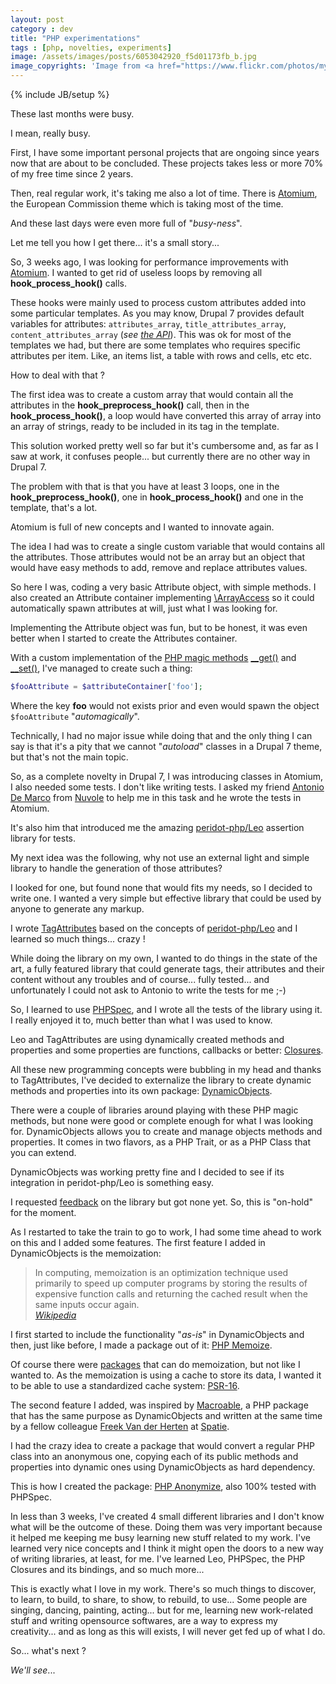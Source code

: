 ```yaml
---
layout: post
category : dev
title: "PHP experimentations"
tags : [php, novelties, experiments]
image: /assets/images/posts/6053042920_f5d01173fb_b.jpg
image_copyrights: 'Image from <a href="https://www.flickr.com/photos/myfuturedotcom/6053042920">FlickR</a> under CC licence.'
---
```

{% include JB/setup %}

These last months were busy.

I mean, really busy.

First, I have some important personal projects that are ongoing since years now that are about to be concluded.
These projects takes less or more 70% of my free time since 2 years.

Then, real regular work, it's taking me also a lot of time.
There is [Atomium](https://github.com/ec-europa/atomium), the European Commission theme which is taking most of the time.

And these last days were even more full of "_busy-ness_".

Let me tell you how I get there... it's a small story...

<!--break-->

So, 3 weeks ago, I was looking for performance improvements with [Atomium](https://github.com/ec-europa/atomium). I wanted to get rid of useless loops by removing all **hook_process_hook()** calls.

These hooks were mainly used to process custom attributes added into some particular templates. As you may know, Drupal 7 provides default variables for attributes: `attributes_array`, `title_attributes_array`, `content_attributes_array` (_see [the API](https://api.drupal.org/api/drupal/includes%21theme.inc/function/_template_preprocess_default_variables/7.x)_).
This was ok for most of the templates we had, but there are some templates who requires specific attributes per item. Like, an items list, a table with rows and cells, etc etc.

How to deal with that ?

The first idea was to create a custom array that would contain all the attributes in the **hook_preprocess_hook()** call, then in the **hook_process_hook()**, a loop would have converted this array of array into an array of strings, ready to be included in its tag in the template.

This solution worked pretty well so far but it's cumbersome and, as far as I saw at work, it confuses people... but currently there are no other way in Drupal 7.

The problem with that is that you have at least 3 loops, one in the **hook_preprocess_hook()**, one in **hook_process_hook()** and one in the template, that's a lot.


Atomium is full of new concepts and I wanted to innovate again.


The idea I had was to create a single custom variable that would contains all the attributes. Those attributes would not be an array but an object that would have easy methods to add, remove and replace attributes values.

So here I was, coding a very basic Attribute object, with simple methods. I also created an Attribute container implementing [\ArrayAccess](http://php.net/manual/en/class.arrayaccess.php) so it could automatically spawn attributes at will, just what I was looking for.

Implementing the Attribute object was fun, but to be honest, it was even better when I started to create the Attributes container.

With a custom implementation of the [PHP magic methods](http://php.net/manual/en/language.oop5.magic.php) [__get()](http://php.net/manual/en/language.oop5.overloading.php#object.set) and [__set()](http://php.net/manual/en/language.oop5.overloading.php#object.set), I've managed to create such a thing:

```php
$fooAttribute = $attributeContainer['foo'];
```

Where the key **foo** would not exists prior and even would spawn the object `$fooAttribute` "_automagically_".

Technically, I had no major issue while doing that and the only thing I can say is that it's a pity that we cannot "_autoload_" classes in a Drupal 7 theme, but that's not the main topic.

So, as a complete novelty in Drupal 7, I was introducing classes in Atomium, I also needed some tests. I don't like writing tests.
I asked my friend [Antonio De Marco](https://github.com/ademarco) from [Nuvole](http://nuvole.org/) to help me in this task and he wrote the tests in Atomium.

It's also him that introduced me the amazing [peridot-php/Leo](https://github.com/peridot-php/leo) assertion library for tests.


My next idea was the following, why not use an external light and simple library to handle the generation of those attributes?

I looked for one, but found none that would fits my needs, so I decided to write one. I wanted a very simple but effective library that could be used by anyone to generate any markup.

I wrote [TagAttributes](https://github.com/drupol/tagattributes) based on the concepts of [peridot-php/Leo](https://github.com/peridot-php/leo) and I learned so much things... crazy !

While doing the library on my own, I wanted to do things in the state of the art, a fully featured library that could generate tags, their attributes and their content without any troubles and of course... fully tested... and unfortunately I could not ask to Antonio to write the tests for me ;-)


So, I learned to use [PHPSpec](https://github.com/phpspec/phpspec), and I wrote all the tests of the library using it. I really enjoyed it to, much better than what I was used to know.


Leo and TagAttributes are using dynamically created methods and properties and some properties are functions, callbacks or better: [Closures](http://php.net/manual/en/class.closure.php).

All these new programming concepts were bubbling in my head and thanks to TagAttributes, I've decided to externalize the library to create dynamic methods and properties into its own package: [DynamicObjects](https://github.com/drupol/dynamicobjects).

There were a couple of libraries around playing with these PHP magic methods, but none were good or complete enough for what I was looking for. DynamicObjects allows you to create and manage objects methods and properties. It comes in two flavors, as a PHP Trait, or as a PHP Class that you can extend.


DynamicObjects was working pretty fine and I decided to see if its integration in peridot-php/Leo is something easy.

I requested [feedback](https://github.com/peridot-php/leo/issues/29) on the library but got none yet. So, this is "on-hold" for the moment.


As I restarted to take the train to go to work, I had some time ahead to work on this and I added some features. The first feature I added in DynamicObjects is the memoization:

<blockquote class="blockquote text-justify">
In computing, memoization is an optimization technique used primarily to speed up computer programs by storing the results of expensive function calls and returning the cached result when the same inputs occur again.
<footer class="blockquote-footer"><cite><a href="https://en.wikipedia.org/wiki/Memoization">Wikipedia</a></cite></footer>
</blockquote>

I first started to include the functionality "_as-is_" in DynamicObjects and then, just like before, I made a package out of it: [PHP Memoize](https://github.com/drupol/memoize).

Of course there were [packages](https://packagist.org/?q=memoize) that can do memoization, but not like I wanted to. As the memoization is using a cache to store its data, I wanted it to be able to use a standardized cache system: [PSR-16](http://www.php-fig.org/psr/psr-16/).


The second feature I added, was inspired by [Macroable](https://github.com/spatie/macroable), a PHP package that has the same purpose as DynamicObjects and written at the same time by a fellow colleague [Freek Van der Herten](https://github.com/freekmurze) at [Spatie](https://spatie.be).

I had the crazy idea to create a package that would convert a regular PHP class into an anonymous one, copying each of its public methods and properties into dynamic ones using DynamicObjects as hard dependency.

This is how I created the package: [PHP Anonymize](https://github.com/drupol/anonymize), also 100% tested with PHPSpec.


In less than 3 weeks, I've created 4 small different libraries and I don't know what will be the outcome of these.
Doing them was very important because it helped me keeping me busy learning new stuff related to my work. I've learned very nice concepts and I think it might open the doors to a new way of writing libraries, at least, for me.
I've learned Leo, PHPSpec, the PHP Closures and its bindings, and so much more...

This is exactly what I love in my work. There's so much things to discover, to learn, to build, to share, to show, to rebuild, to use...
Some people are singing, dancing, painting, acting... but for me, learning new work-related stuff and writing opensource softwares, are a way to express my creativity... and as long as this will exists, I will never get fed up of what I do.


So... what's next ?


_We'll see_...